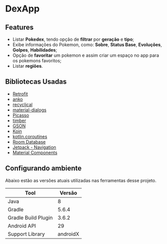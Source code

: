 # DexApp

## Features

- Listar **Pokedex**, tendo opção de **filtrar** por **geração** e **tipo**;
- Exibe informações do Pokemon, como: **Sobre**, **Status Base**, **Evoluções**, **Golpes**, **Habilidades**;
- Opção de **favoritar** um pokemon e assim criar um espaço no app para os pokemons favoritos;
- Listar **regiões**.

## Bibliotecas Usadas

- [Retrofit](https://square.github.io/retrofit/)
- [anko](https://github.com/Kotlin/anko)
- [recyclical](https://github.com/afollestad/recyclical)
- [material-dialogs](https://github.com/afollestad/material-dialogs)
- [Picasso](https://square.github.io/picasso/)
- [timber](https://github.com/JakeWharton/timber)
- [GSON](https://github.com/google/gson)
- [Koin](https://github.com/InsertKoinIO/koin)
- [kotlin.coroutines](https://github.com/Kotlin/kotlinx.coroutines)
- [Room Database](https://developer.android.com/jetpack/androidx/releases/room)
- [Jetpack - Navigation](https://developer.android.com/guide/navigation)
- [Material Components](https://material.io/develop/android/docs/getting-started/)

## Configurando ambiente

Abaixo estão as versões atuais utilizadas nas ferramentas desse projeto.

| Tool | Versão |
|--|--|
|Java  |  8|
|Gradle |  5.6.4 |
|Gradle Build Plugin  |  3.6.2|
|Android API  |  29|
|Support Library  |  androidX|